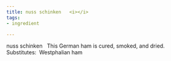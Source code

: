 ```yaml
---
title: nuss schinken   <i></i>
tags:
- ingredient

---
```

nuss schinken   This German ham is cured, smoked, and dried.  Substitutes:  Westphalian ham
